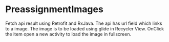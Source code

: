 # PreassignmentImages
Fetch api result using Retrofit and RxJava. The api has url field which links to a image. The image is to be loaded using glide in Recycler View. OnClick the item open a new activity to load the image in fullscreen.
